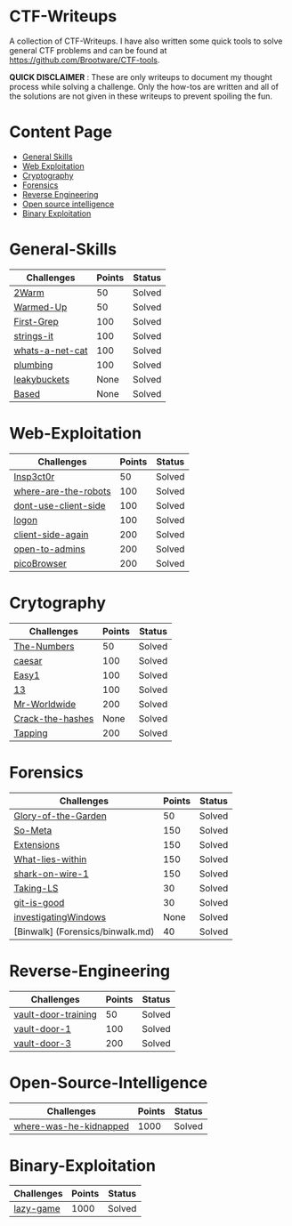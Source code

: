 # CTF-Writeups

A collection of CTF-Writeups. I have also written some quick tools to solve general CTF problems and can be found at https://github.com/Brootware/CTF-tools.

**QUICK DISCLAIMER** : These are only writeups to document my thought process while solving a challenge. Only the how-tos are written and all of the solutions are not given in these writeups to prevent spoiling the fun.

# Content Page

* [General Skills](https://github.com/Brucius/CTF-Writeups#general-skills)
* [Web Exploitation](https://github.com/Brucius/CTF-Writeups#web-exploitation)
* [Cryptography](https://github.com/Brucius/CTF-Writeups#crytography)
* [Forensics](https://github.com/Brucius/CTF-Writeups#Forensics)
* [Reverse Engineering](https://github.com/Brucius/CTF-Writeups#reverse-engineering)
* [Open source intelligence](https://github.com/Brucius/CTF-Writeups#Open-Source-Intelligence)
* [Binary Exploitation](https://github.com/Brucius/CTF-Writeups#binary-exploitation)

# General-Skills
Challenges | Points | Status
---------- | ------ | ------
[2Warm](General-Skills/2-warm.md) | 50 | Solved
[Warmed-Up](General-Skills/Warmed-up.md) | 50 | Solved
[First-Grep](General-Skills/First-grep.md) | 100 | Solved
[strings-it](General-Skills/strings-it.md) | 100 | Solved
[whats-a-net-cat](General-Skills/whats-a-net-cat.md) | 100 | Solved
[plumbing](General-Skills/plumbing.md) | 100 | Solved
[leakybuckets](General-Skills/leakybuckets.md) | None | Solved
[Based](General-Skills/based.md) | None | Solved

# Web-Exploitation
Challenges | Points | Status
---------- | ------ | ------
[Insp3ct0r](Web-Exploitation/Insp3ct0r.md) | 50 | Solved
[where-are-the-robots](Web-Exploitation/where-robots.md) | 100 | Solved
[dont-use-client-side](Web-Exploitation/dont-use-client-side.md) | 100 | Solved
[logon](Web-Exploitation/logon.md) | 100 | Solved
[client-side-again](Web-Exploitation/client-side-again.md) | 200 | Solved
[open-to-admins](Web-Exploitation/open-to-admins.md) | 200 | Solved
[picoBrowser](Web-Exploitation/picoBrowser.md) | 200 | Solved


# Crytography
Challenges | Points | Status
---------- | ------ | ------
[The-Numbers](Cryptography/The-numbers.md) | 50 | Solved
[caesar](Cryptography/caesar.md) | 100 | Solved
[Easy1](Cryptography/easy1.md) | 100 | Solved
[13](Cryptography/13.md) | 100 | Solved
[Mr-Worldwide](Cryptography/Mr-worldwide.md) | 200 | Solved
[Crack-the-hashes](Cryptography/crack-the-hash.md) | None | Solved
[Tapping](Cryptography/tapping.md) | 200 | Solved


# Forensics
Challenges | Points | Status
---------- | ------ | ------
[Glory-of-the-Garden](Forensics/glory-garden.md) | 50 | Solved
[So-Meta](Forensics/so-meta.md) | 150 | Solved
[Extensions](Forensics/extensions.md) | 150 | Solved
[What-lies-within](Forensics/what-lies-within.md) | 150 | Solved
[shark-on-wire-1](Forensics/shark-on-wire-1.md) | 150 | Solved
[Taking-LS](Forensics/taking-ls.md) | 30 | Solved
[git-is-good](Forensics/gitGood.md) | 30 | Solved
[investigatingWindows](Forensics/InvestigatingWindows.md) | None | Solved
[Binwalk] (Forensics/binwalk.md) | 40 | Solved

# Reverse-Engineering
Challenges | Points | Status
---------- | ------ | ------
[vault-door-training](Reverse-Engineering/vault-door.md) | 50 | Solved
[vault-door-1](Reverse-Engineering/vault-door-1.md) | 100 | Solved
[vault-door-3](Reverse-Engineering/vault-door3.md) | 200 | Solved

# Open-Source-Intelligence
Challenges | Points | Status
---------- | ------ | ------
[where-was-he-kidnapped](Osint/where-was-he-kidnapped/where-kidnapped.md)| 1000 | Solved

# Binary-Exploitation
Challenges | Points | Status
---------- | ------ | ------
[lazy-game](BinexPwn/lazygamechallenge.md)| 1000 | Solved
